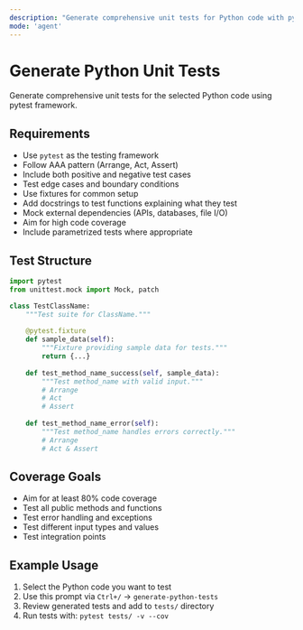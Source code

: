 ```yaml
---
description: "Generate comprehensive unit tests for Python code with pytest"
mode: 'agent'
---
```


# Generate Python Unit Tests

Generate comprehensive unit tests for the selected Python code using pytest framework.

## Requirements

- Use `pytest` as the testing framework
- Follow AAA pattern (Arrange, Act, Assert)
- Include both positive and negative test cases
- Test edge cases and boundary conditions
- Use fixtures for common setup
- Add docstrings to test functions explaining what they test
- Mock external dependencies (APIs, databases, file I/O)
- Aim for high code coverage
- Include parametrized tests where appropriate

## Test Structure

```python
import pytest
from unittest.mock import Mock, patch

class TestClassName:
    """Test suite for ClassName."""
    
    @pytest.fixture
    def sample_data(self):
        """Fixture providing sample data for tests."""
        return {...}
    
    def test_method_name_success(self, sample_data):
        """Test method_name with valid input."""
        # Arrange
        # Act
        # Assert
        
    def test_method_name_error(self):
        """Test method_name handles errors correctly."""
        # Arrange
        # Act & Assert
```

## Coverage Goals

- Aim for at least 80% code coverage
- Test all public methods and functions
- Test error handling and exceptions
- Test different input types and values
- Test integration points

## Example Usage

1. Select the Python code you want to test
2. Use this prompt via `Ctrl+/` → `generate-python-tests`
3. Review generated tests and add to `tests/` directory
4. Run tests with: `pytest tests/ -v --cov`

